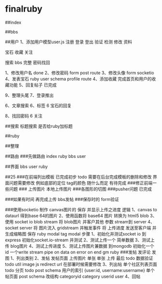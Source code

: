 finalruby
=========



##index

##bbs

##用户
1、添加用户模型user.js
注册
登录
登出
验证
检测
修改
资料

宝石
收藏
关注

搜索 bbs 完整 密码找回

1、修改用户名 done
2、修改密码 form post route
3、修改头像 form socketio 
4、发表宝石 ruby user schema profile route
4、添加收藏 完成首页和用户的收藏功能
5、回复帖子 已完成

9、整理头尾
7、登录推出

6、文章搜索
6、标签
6 宝石的回复

8、找回密码
6 关注



##搜索
    标题搜索
    是否给ruby加标题


##ruby


##整理

##路由
    ###先做路由
    index
    ruby
    bbs
    user

##界面
    bbs
    user
    ruby


##25
###在前端列出模板
    已完成初步
    todo 需要在后台完成模板的删除和修改
        界面问题需要修改
        例如底部的定位
        tag的颜色 随什么而定 有待完成
###修正前端一些问题
    ### 上传图片 本地上传图片
    ###各图形的切图
    ###pusher问题  已完成

###如果有时间
再完成上传
bbs发帖
###保存时的 form验证




###使用socketio 制作 canvas图片的 保存 并显示上传之进度
    逻辑
    1、canvas to dataurl 得到base 64的图片
    2、使用函数将 base64 图片 转换为 html5 blob
    3、使用 socket io blob stream 将 blob图片 并客户其他 参数 stream到 server
    4、socket server 将 图片流入 gridstream
        并触发事件 将 上传进度 发送至客户端
        并生成缩略图
        保存 ruby modal
            tag modal
    步骤
    1、初始化并测试socket io 到 express
        初始化socket.io-stream 并测试
    2、测试上传一个 简单数据
    3、测试上传 blog图片
    4、测试上传进度
    5、测试上传图片兼数据 到mongodb
        初始化一个id 一个write stream
        pipe
        on data on error on end
        gm
        ruby
###发帖 发评论 发图
    1、列出类别
    2、发帖
        发帖页面
        上传图片
            单张 单张 上传
            最后
            todo 数据验证
            todo util image js redirect url 在部署时候需要修改
    3、列出帖
        单个社区列表页面
            todo 分页
            todo post schema 用户的索引 {user:id, username:username}
        单个帖页面
            post schema 改结构 categoryid category userid user
    4、回帖